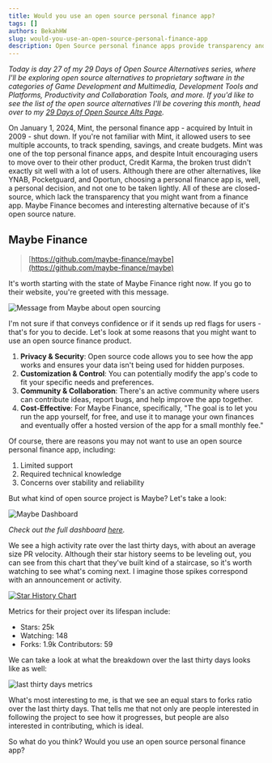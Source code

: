 ```yaml
---
title: Would you use an open source personal finance app?
tags: []
authors: BekahHW
slug: would-you-use-an-open-source-personal-finance-app
description: Open Source personal finance apps provide transparency and community, but would you use them?
---
```


*Today is day 27 of my 29 Days of Open Source Alternatives series, where I'll be exploring open source alternatives to proprietary software in the categories of Game Development and Multimedia, Development Tools and Platforms, Productivity and Collaboration Tools, and more. If you'd like to see the list of the open source alternatives I'll be covering this month, head over to my [29 Days of Open Source Alts Page](https://oss.fyi/oss-alts).*

On January 1, 2024, Mint, the personal finance app - acquired by Intuit in 2009 - shut down. If you're not familiar with Mint, it allowed users to see multiple accounts, to track spending, savings, and create budgets. Mint was one of the top personal finance apps, and despite Intuit encouraging users to move over to their other product, Credit Karma, the broken trust didn't exactly sit well with a lot of users. Although there are other alternatives, like YNAB, Pocketguard, and Oportun, choosing a personal finance app is, well, a personal decision, and not one to be taken lightly. All of these are closed-source, which lack the transparency that you might want from a finance app. Maybe Finance becomes and interesting alternative because of it's open source nature.
<!-- truncate -->

## Maybe Finance

> [https://github.com/maybe-finance/maybe](https://github.com/maybe-finance/maybe)

It's worth starting with the state of Maybe Finance right now. If you go to their website, you're greeted with this message.

![Message from Maybe about open sourcing](https://dev-to-uploads.s3.amazonaws.com/uploads/articles/7bjj4m63ty7pqpe3ah3v.png)

I'm not sure if that conveys confidence or if it sends up red flags for users - that's for you to decide. Let's look at some reasons that you might want to use an open source finance product.

1. **Privacy & Security**: Open source code allows you to see how the app works and ensures your data isn't being used for hidden purposes.
2. **Customization & Control**: You can potentially modify the app's code to fit your specific needs and preferences.
3. **Community & Collaboration**: There's an active community where users can contribute ideas, report bugs, and help improve the app together.
4. **Cost-Effective**: For Maybe Finance, specifically, "The goal is to let you run the app yourself, for free, and use it to manage your own finances and eventually offer a hosted version of the app for a small monthly fee."

Of course, there are reasons you may not want to use an open source personal finance app, including:

1. Limited support
2. Required technical knowledge
3. Concerns over stability and reliability

But what kind of open source project is Maybe? Let's take a look:

![Maybe Dashboard](https://dev-to-uploads.s3.amazonaws.com/uploads/articles/0rnsc7hza5viagbtua34.png)

*Check out the full dashboard [here](https://app.opensauced.pizza/pages/BekahHW/1229/dashboard).*

We see a high activity rate over the last thirty days, with about an average size PR velocity. Although their star history seems to be leveling out, you can see from this chart that they've built kind of a staircase, so it's worth watching to see what's coming next. I imagine those spikes correspond with an announcement or activity.

[![Star History Chart](https://dev-to-uploads.s3.amazonaws.com/uploads/articles/w0k91uyg7yhf3c4hfev4.png)](https://star-history.com/#maybe-finance/maybe&Date)

Metrics for their project over its lifespan include:

- Stars: 25k
- Watching: 148
- Forks: 1.9k
Contributors: 59

We can take a look at what the breakdown over the last thirty days looks like as well:

![last thirty days metrics](https://dev-to-uploads.s3.amazonaws.com/uploads/articles/fykgsk1i5ufrcitzzzo2.png)

What's most interesting to me, is that we see an equal stars to forks ratio over the last thirty days. That tells me that not only are people interested in following the project to see how it progresses, but people are also interested in contributing, which is ideal.

So what do you think? Would you use an open source personal finance app?
